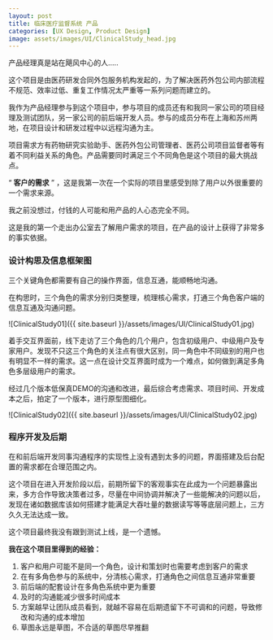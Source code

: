 ```yaml
---
layout: post
title: 临床医疗监督系统 产品
categories: [UX Design, Product Design]
image: assets/images/UI/ClinicalStudy_head.jpg
---
```


产品经理真是站在飓风中心的人.....

这个项目是由医药研发合同外包服务机构发起的，为了解决医药外包公司内部流程不规范、效率过低、重复工作情况太严重等一系列问题而建立的。

我作为产品经理参与到这个项目中，参与项目的成员还有和我同一家公司的项目经理及测试团队，另一家公司的前后端开发人员。参与的成员分布在上海和苏州两地，在项目设计和研发过程中以远程沟通为主。

项目需求方有药物研究实验助手、医药外包公司管理者、医药公司项目监督者等有着不同利益关系的角色。产品需要同时满足三个不同角色是这个项目的最大挑战点。

“ **客户的需求** ” ，这是我第一次在一个实际的项目里感受到除了用户以外很重要的一个需求来源。

我之前没想过，付钱的人可能和用产品的人心态完全不同。

这是我的第一个走出办公室去了解用户需求的项目，在产品的设计上获得了非常多的事实依据。



### 设计构思及信息框架图

三个关键角色都需要有自己的操作界面，信息互通，能顺畅地沟通。

在构思时，三个角色的需求分别归类整理，梳理核心需求，打通三个角色客户端的信息互通及沟通问题。

![ClinicalStudy01]({{ site.baseurl }}/assets/images/UI/ClinicalStudy01.jpg)



着手交互界面前，线下走访了三个角色的几个用户，包含初级用户、中级用户及专家用户。发现不只这三个角色的关注点有很大区别，同一角色中不同级别的用户也有明显不一样的需求。这一点在设计交互界面时成为一个难点，如何做到满足多角色多层级用户的需求。

经过几个版本低保真DEMO的沟通和改进，最后综合考虑需求、项目时间、开发成本之后，拍定了一个版本，进行原型图细化。

![ClinicalStudy02]({{ site.baseurl }}/assets/images/UI/ClinicalStudy02.jpg)



### 程序开发及后期

在和前后端开发同事沟通程序的实现性上没有遇到太多的问题，界面搭建及后台配置的需求都在合理范围之内。

这个项目在进入开发阶段以后，前期所留下的客观事实在此成为一个问题暴露出来，多方合作导致决策者过多，尽量在中间协调并解决了一些能解决的问题以后，发现在诸如数据库该如何搭建才能满足大吞吐量的数据读写等等底层问题上，三方久久无法达成一致。

这个项目最终我没有跟到测试上线，是一个遗憾。

**我在这个项目里得到的经验：**

1. 客户和用户可能不是同一个角色，设计和策划时也需要考虑到客户的需求
2. 在有多角色参与的系统中，分清核心需求，打通角色之间信息互通非常重要
3. 前后端的配套设计在多角色系统中更为重要
4. 及时的沟通能减少很多时间成本
5. 方案越早让团队成员看到，就越不容易在后期遗留下不可调和的问题，导致修改和沟通的成本增加
6. 草图永远是草图，不合适的草图尽早推翻